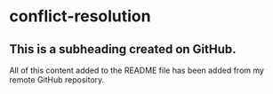 # conflict-resolution

## This is a subheading created on GitHub.

All of this content added to the README file has been added from my remote GitHub repository.
